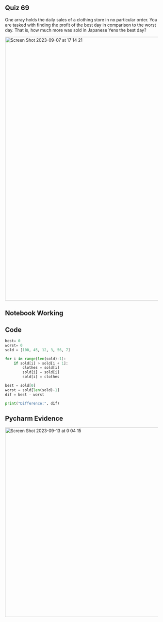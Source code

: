 ## Quiz 69
One array holds the daily sales of a clothing store in no particular order. You are tasked with finding the profit of the best day in comparison to the worst day. That is, how much more was sold in Japanese Yens the best day?

<img width="868" alt="Screen Shot 2023-09-07 at 17 14 21" src="https://github.com/DaniSofiaG/year_2/assets/111941990/a3217a0f-f0d3-48eb-95e8-d28f293a2839">

## Notebook Working

## Code
```.py
best= 0
worst= 0
sold = [100, 45, 12, 3, 56, 7]

for i in range(len(sold)-1):
    if sold[i] > sold[i + 1]:
        clothes = sold[i]
        sold[i] = sold[i]
        sold[i] = clothes

best = sold[0]
worst = sold[len(sold)-1]
dif = best - worst

print("Difference:", dif)
```

## Pycharm Evidence
<img width="624" alt="Screen Shot 2023-09-13 at 0 04 15" src="https://github.com/DaniSofiaG/year_2/assets/111941990/46193193-f9c9-4d7b-b949-267173ebc891">
